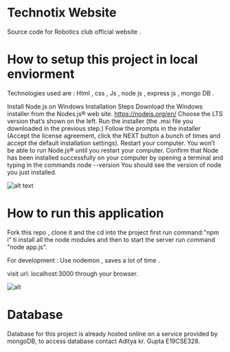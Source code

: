 # Technotix Website
Source code for Robotics club official website .



# How to setup this project in local enviorment

Technologies used are : Html , css , Js , node js , express js , mongo DB .

Install Node.js on Windows
Installation Steps
Download the Windows installer from the Nodes.js® web site. https://nodejs.org/en/ 
Choose the LTS version that’s shown on the left. 
Run the installer (the .msi file you downloaded in the previous step.)
Follow the prompts in the installer (Accept the license agreement, click the NEXT button a bunch of times and accept the default installation settings).
Restart your computer. You won’t be able to run Node.js® until you restart your computer.
Confirm that Node has been installed successfully on your computer by opening a terminal and typing in the commands node --version
You should see the version of node you just installed.

![alt text](https://img-a.udemycdn.com/redactor/raw/2018-11-03_03-29-32-d5639a03585318cca16dd33731e8825b.png?DaXaDYSDAcucNYj5hxAj5bf1SwObDWnP1n7NvYJ8UwFW2lYzLdFPlOlg7j6n9tGiLJOrNRYso7sPp3jzIhZj2VVoYXxYeqhoYv7Z8K4j_K_NKq96Ll6zkQKNSU4kzkOhjSSMVMXjPDNfE5RRBB2p3Qu2T1D2zSwTU-LvW5SGoQQ5Vdhf)



# How to run this application 

Fork this repo , 
clone it and the cd into the project first run command:"npm i" ti install all the node modules and then to start the server run command "node app.js".

For development : Use nodemon , saves a lot of time .

visit url: localhost:3000 through your browser.

![alt](https://i.ibb.co/8zcWHNS/cmd.png)

# Database

Database for this project is already hosted online on a service provided by mongoDB, to access database contact Aditya kr. Gupta E19CSE328. 
